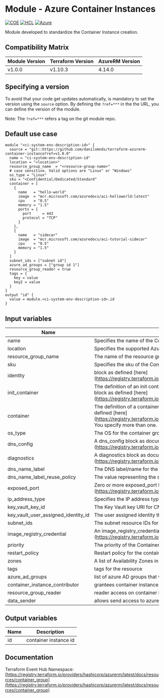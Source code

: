 # Module - Azure Container Instances
[![COE](https://img.shields.io/badge/Created%20By-CCoE-blue)]()
[![HCL](https://img.shields.io/badge/language-HCL-blueviolet)](https://www.terraform.io/)
[![Azure](https://img.shields.io/badge/provider-Azure-blue)](https://registry.terraform.io/providers/hashicorp/azurerm/latest)

Module developed to standardize the Container Instance creation.

## Compatibility Matrix

| Module Version | Terraform Version | AzureRM Version |
|----------------|-------------------| --------------- |
| v1.0.0         | v1.10.3            | 4.14.0           |

## Specifying a version

To avoid that your code get updates automatically, is mandatory to set the version using the `source` option. 
By defining the `?ref=***` in the the URL, you can define the version of the module.

Note: The `?ref=***` refers a tag on the git module repo.

## Default use case

```hcl
module "<ci-system-env-description-id>" {
  source = "git::https://github.com/danilomnds/terraform-azurerm-container-instance?ref=v1.0.0"
  name = "ci-system-env-description-id"
  location = "<location>"
  resource_group_name  = "<resource-group-name>"
  # case sensitive. Valid options are "Linux" or "Windows"
  os_type = "Linux"
  sku = "<Confidential/Dedicated/Standard"  
  container = [
    {
      name   = "hello-world"
      image  = "mcr.microsoft.com/azuredocs/aci-helloworld:latest"
      cpu    = "0.5"
      memory = "1.5"
      ports = {
        port     = 443
        protocol = "TCP"
      }
    },
    {
      name   = "sidecar"
      image  = "mcr.microsoft.com/azuredocs/aci-tutorial-sidecar"
      cpu    = "0.5"
      memory = "1.5"
    }
  ]
  subnet_ids = ["subnet id"]
  azure_ad_groups = ["group id 1"]
  resource_group_reader = true
  tags = {
    key = value
    key2 = value
  } 
}
output "id" {
  value = module.<ci-system-env-description-id>.id
}
```

## Input variables
| Name | Description | Type | Default | Required |
|------|-------------|------|---------|:--------:|
| name | Specifies the name of the Container Group | `string` | n/a | `Yes` |
| location | Specifies the supported Azure location where the resource exists | `string` | n/a | `Yes` |
| resource_group_name | The name of the resource group in which to create the Container Group | `string` | n/a | `Yes` |
| sku | Specifies the sku of the Container Group | `string` | `Standard` | `Yes` |
| identity | block as defined [here] (https://registry.terraform.io/providers/hashicorp/azurerm/latest/docs/resources/container_group)| `object()` | n/a | No |
| init_container | The definition of an init container that is part of the group as documented in the init_container block as defined [here] (https://registry.terraform.io/providers/hashicorp/azurerm/latest/docs/resources/container_group)| `object()` | n/a | No |
| container | The definition of a container that is part of the group as documented in the container block as defined [here] (https://registry.terraform.io/providers/hashicorp/azurerm/latest/docs/resources/container_group). You specify more than one. | `list(object())` | n/a | `Yes` |
| os_type | The OS for the container group. Allowed values are Linux and Windows | `string` | n/a | `Yes` |
| dns_config | A dns_config block as documented [here] (https://registry.terraform.io/providers/hashicorp/azurerm/latest/docs/resources/container_group)| `object()` | n/a | No |
| diagnostics | A diagnostics  block as documented [here] (https://registry.terraform.io/providers/hashicorp/azurerm/latest/docs/resources/container_group)| `object()` | n/a | No |
| dns_name_label | The DNS label/name for the container group's IP | `string` | n/a | No |
| dns_name_label_reuse_policy | The value representing the security enum | `string` | `Unsecure` | No |
| exposed_port | Zero or more exposed_port blocks as defined [here] (https://registry.terraform.io/providers/hashicorp/azurerm/latest/docs/resources/container_group)| `list(object())` | n/a | No |
| ip_address_type | Specifies the IP address type of the container | `string` | `Private` | No |
| key_vault_key_id | The Key Vault key URI for CMK encryption. Changing this forces a new resource to be created | `string` | n/a | No |
| key_vault_user_assigned_identity_id | The user assigned identity that has access to the Key Vault Key | `string` | n/a | No |
| subnet_ids | The subnet resource IDs for a container group | `list(string)` | n/a | No |
| image_registry_credential | An image_registry_credential block as documented [here] (https://registry.terraform.io/providers/hashicorp/azurerm/latest/docs/resources/container_group)| `object()` | n/a | No |
| priority | The priority of the Container Group | `string` | n/a | No |
| restart_policy | Restart policy for the container group | `string` | `Always` | No |
| zones | A list of Availability Zones in which this Container Group is located | `list(string)` | n/a | No |
| tags | tags for the resource | `map(string)` | `{}` | No |
| azure_ad_groups | list of azure AD groups that will be granted the Reader role  | `list` | `[]` | No |
| container_instance_contributor | grantees container instance contributor custom role | `bool` | `true` | No |
| resource_group_reader | reader access on container instance resource group | `bool` | `false` | No |
| data_sender | allows send access to azure event hubs resources | `bool` | `true` | No |

## Output variables

| Name | Description |
|------|-------------|
| id | container instance id |

## Documentation

Terraform Event Hub Namespace: <br>
[https://registry.terraform.io/providers/hashicorp/azurerm/latest/docs/resources/container_group](https://registry.terraform.io/providers/hashicorp/azurerm/latest/docs/resources/container_group)<br>
